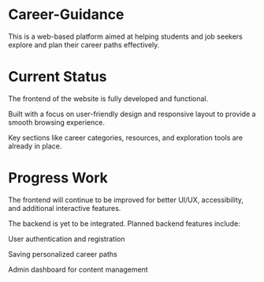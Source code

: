# Career-Guidance
This is a web-based platform aimed at helping students and job seekers explore and plan their career paths effectively.

# Current Status
The frontend of the website is fully developed and functional.

Built with a focus on user-friendly design and responsive layout to provide a smooth browsing experience.

Key sections like career categories, resources, and exploration tools are already in place.

# Progress Work
The frontend will continue to be improved for better UI/UX, accessibility, and additional interactive features.

The backend is yet to be integrated. Planned backend features include:

User authentication and registration

Saving personalized career paths

Admin dashboard for content management

